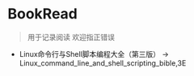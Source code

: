 # BookRead

> 用于记录阅读 欢迎指正错误

- Linux命令行与Shell脚本编程大全（第三版） -> Linux_command_line_and_shell_scripting_bible,3E